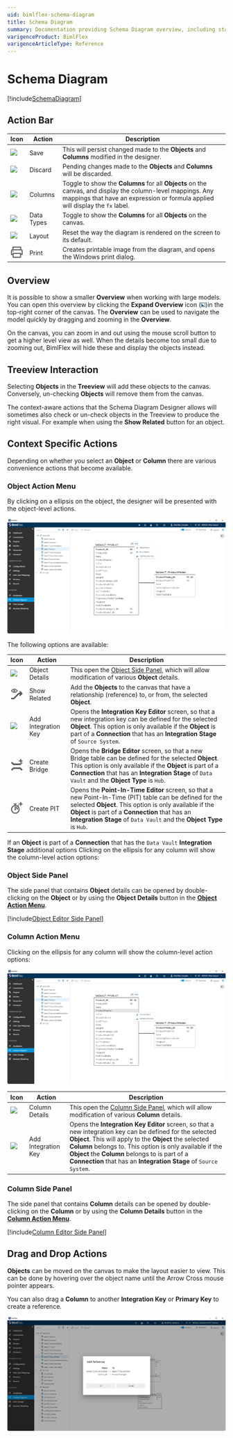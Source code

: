 ```yaml
---
uid: bimlflex-schema-diagram
title: Schema Diagram
summary: Documentation providing Schema Diagram overview, including starting points, context aware actions, action buttons, and user interface
varigenceProduct: BimlFlex
varigenceArticleType: Reference
---
```

# Schema Diagram

[!include[SchemaDiagram](_incl-header-schema-diagram.md)]

## Action Bar

| Icon | Action | Description |
|----- |--------|-------------|
| <div class="icon-col m-5"><img src="images/svg-icons/save.svg" /></div> | Save | This will persist changed made to the **Objects** and **Columns** modified in the designer.|
| <div class="icon-col m-5"><img src="images/svg-icons/discard.svg" /></div> | Discard | Pending changes made to the **Objects** and **Columns** will be discarded.|
| <div class="icon-col m-5"><img src="images/bimlflex-app-action-switch.png" /></div> | Columns | Toggle to show the **Columns** for all **Objects** on the canvas, and display the column-level mappings. Any mappings that have an expression or formula applied will display the `fx` label.|
| <div class="icon-col m-5"><img src="images/bimlflex-app-action-switch.png" /></div> | Data Types | Toggle to show the **Columns** for all **Objects** on the canvas.|
| <div class="icon-col m-5"><img src="images/svg-icons/discard.svg" /></div> | Layout | Reset the way the diagram is rendered on the screen to its default.|
| <div class="icon-col m-5"><img src="images/svg-icons/print.svg" /></div> | Print | Creates printable image from the diagram, and opens the Windows print dialog.|

## Overview

It is possible to show a smaller **Overview** when working with large models. You can open this overview by clicking the **Expand Overview** icon (<img src="images/svg-icons/expand-toggle-blue.svg" width="2%" height="2%" />)in the top-right corner of the canvas. The **Overview** can be used to navigate the model quickly by dragging and zooming in the **Overview**.

On the canvas, you can zoom in and out using the mouse scroll button to get a higher level view as well. When the details become too small due to zooming out, BimlFlex will hide these and display the objects instead.

## Treeview Interaction

Selecting **Objects** in the **Treeview** will add these objects to the canvas. Conversely, un-checking **Objects** will remove them from the canvas.

The context-aware actions that the Schema Diagram Designer allows will sometimes also check or un-check objects in the Treeview to produce the right visual. For example when using the **Show Related** button for an object.

## Context Specific Actions

Depending on whether you select an **Object** or **Column** there are various convenience actions that become available.

### Object Action Menu

By clicking on a ellipsis on the object, the designer will be presented with the object-level actions.

![Object Actions in the Schema Diagram Designer](images/schema-diagram-object-level-context-actions.png "Object Actions in the Schema Diagram Designer")

The following options are available:

| Icon | Action | Description |
|----- |--------|-------------|
| <div class="icon-col m-5"><img src="images/svg-icons/edit.svg" /></div> | Object Details | This open the [Object Side Panel](xref:bimlflex-schema-diagram#object-side-panel), which will allow modification of various **Object** details.|
| <div class="icon-col m-5"><img src="images/svg-icons/show-related.svg"/></div> | Show Related | Add the **Objects** to the canvas that have a relationship (reference) to, or from, the selected **Object**.|
| <div class="icon-col m-5"><img src="images/svg-icons/composite-key.svg"/></div> | Add Integration Key | Opens the **Integration Key Editor** screen, so that a new integration key can be defined for the selected **Object**. This option is only available if the **Object** is part of a **Connection** that has an **Integration Stage** of `Source System`.|
| <div class="icon-col m-5"><img src="images/svg-icons/create-bridge.svg"/></div> | Create Bridge | Opens the **Bridge Editor** screen, so that a new Bridge table can be defined for the selected **Object**. This option is only available if the **Object** is part of a **Connection** that has an **Integration Stage** of `Data Vault` and the **Object Type** is `Hub`.|
| <div class="icon-col m-5"><img src="images/svg-icons/create-pit.svg"/></div> | Create PIT | Opens the **Point-In-Time Editor** screen, so that a new Point-In-Time (PIT) table can be defined for the selected **Object**. This option is only available if the **Object** is part of a **Connection** that has an **Integration Stage** of `Data Vault` and the **Object Type** is `Hub`.|

If an **Object** is part of a **Connection** that has the `Data Vault` **Integration Stage** additional options Clicking on the ellipsis for any column will show the column-level action options:

### Object Side Panel

The side panel that contains **Object** details can be opened by double-clicking on the **Object** or by using the **Object Details** button in the [**Object Action Menu**](xref:bimlflex-schema-diagram#object-action-menu).

[!include[Object Editor Side Panel](_incl-side-panel-object-editor.md)]

### Column Action Menu

Clicking on the ellipsis for any column will show the column-level action options:

![Column Actions in the Schema Diagram Designer](images/schema-diagram-column-level-context-actions.png "Column Actions in the Schema Diagram Designer")

| Icon | Action | Description |
|----- |--------|-------------|
| <div class="icon-col m-5"><img src="images/svg-icons/edit.svg" /></div> | Column Details | This open the [Column Side Panel](xref:bimlflex-schema-diagram#column-side-panel), which will allow modification of various **Column** details.|
| <div class="icon-col m-5"><img src="images/svg-icons/composite-key.svg"/></div> | Add Integration Key | Opens the **Integration Key Editor** screen, so that a new integration key can be defined for the selected **Object**. This will apply to the **Object** the selected **Column** belongs to. This option is only available if the **Object** the **Column** belongs to is part of a **Connection** that has an **Integration Stage** of `Source System`. |

### Column Side Panel

The side panel that contains **Column** details can be opened by double-clicking on the **Column** or by using the **Column Details** button in the [**Column Action Menu**](xref:bimlflex-schema-diagram#column-action-menu).

[!include[Column Editor Side Panel](_incl-side-panel-column-editor.md)]

## Drag and Drop Actions

**Objects** can be moved on the canvas to make the layout easier to view. This can be done by hovering over the object name until the Arrow Cross mouse pointer appears.

You can also drag a **Column** to another **Integration Key** or **Primary Key** to create a reference.

![Adding a new reference in the Schema Diagram Designer](images/schema-diagram-create-reference.png "Adding a new reference in the Schema Diagram Designer")
